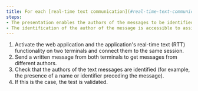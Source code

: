 ```yaml
---
title: For each [real-time text communication](#real-time-text-communication-rtt) functionality used with a [two-way voice communication](#two-way-voice-communication-web-application) functionality that identifies the speakers, do the messages respect these conditions?
steps:
- The presentation enables the authors of the messages to be identified;
- The identification of the author of the message is accessible to assistive technologies.
---
```


1. Activate the web application and the application's real-time text (RTT) functionality on two terminals and connect them to the same session.
2. Send a written message from both terminals to get messages from different authors.
3. Check that the authors of the text messages are identified (for example, the presence of a name or identifier preceding the message).
4. If this is the case, the test is validated.